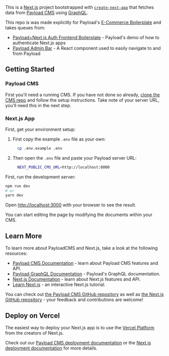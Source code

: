 This is a [Next.js](https://nextjs.org/) project bootstrapped with [`create-next-app`](https://github.com/vercel/next.js/tree/canary/packages/create-next-app) that fetches data from [Payload CMS](https://payloadcms.com) using [GraphQL](https://graphql.org).

This repo is was made explicitly for Payload's [E-Commerce Boilerplate](https://github.com/payloadcms/ecommerce-example-cms) and takes queues from:

- [Payload+Next.js Auth Frontend Boilerplate](https://github.com/payloadcms/next-auth-frontend) - Payload's demo of how to authenticate Next.js apps
- [Payload Admin Bar](https://github.com/payloadcms/payload-admin-bar) - A React component used to easily navigate to and from Payload

## Getting Started

### Payload CMS

First you'll need a running CMS. If you have not done so already, [clone the CMS repo](hhttps://github.com/payloadcms/ecommerce-example-cms) and follow the setup instructions. Take note of your server URL, you'll need this in the next step.

### Next.js App

First, get your environment setup:

1. First copy the example `.env` file as your own:
   ```bash
     cp .env.example .env
   ```
1. Then open the `.env` file and paste your Payload server URL:
   ```bash
     NEXT_PUBLIC_CMS_URL=http://localhost:8000
   ```

First, run the development server:

```bash
npm run dev
# or
yarn dev
```

Open [http://localhost:3000](http://localhost:3000) with your browser to see the result.

You can start editing the page by modifying the documents within your CMS.

## Learn More

To learn more about PayloadCMS and Next.js, take a look at the following resources:

- [Payload CMS Documentation](https://payloadcms.com/docs) - learn about Payload CMS features and API.
- [Payload GraphQL Documentation](https://payloadcms.com/docs/graphql/overview) - Payload's GraphQL documentation.
- [Next.js Documentation](https://nextjs.org/docs) - learn about Next.js features and API.
- [Learn Next.js](https://nextjs.org/learn) - an interactive Next.js tutorial.

You can check out [the Payload CMS GitHub repository](https://github.com/payloadcms/payload/) as well as [the Next.js GitHub repository](https://github.com/vercel/next.js/) - your feedback and contributions are welcome!

## Deploy on Vercel

The easiest way to deploy your Next.js app is to use the [Vercel Platform](https://vercel.com/new?utm_medium=default-template&filter=next.js&utm_source=create-next-app&utm_campaign=create-next-app-readme) from the creators of Next.js.

Check out our [Payload CMS deployment documentation](https://payloadcms.com/docs/production/deployment) or the [Next.js deployment documentation](https://nextjs.org/docs/deployment) for more details.
